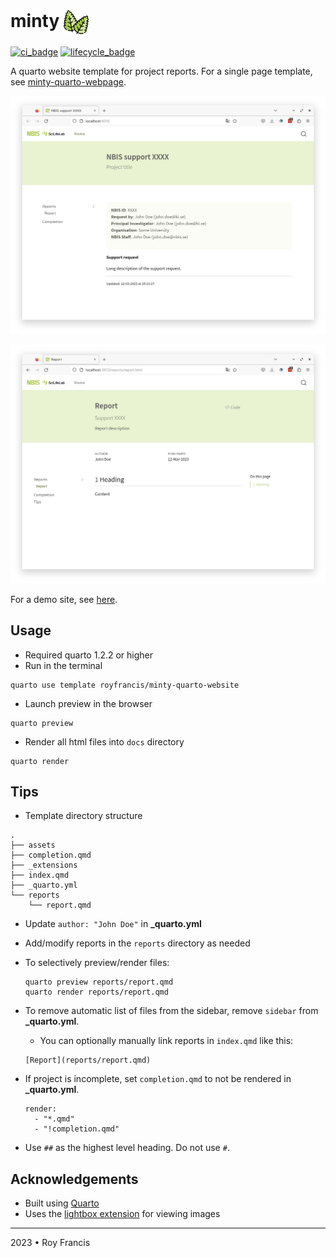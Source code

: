 # minty <span><a href="https://github.com/royfrancis/minty-quarto-website"><img src="minty.png" style="height:40px;vertical-align:middle;"></a></span> 

[![ci_badge](https://github.com/royfrancis/minty-quarto-website/workflows/deploy/badge.svg)](https://github.com/royfrancis/minty-quarto-website/actions?workflow=deploy)    [![lifecycle_badge](https://lifecycle.r-lib.org/articles/figures/lifecycle-experimental.svg)](https://lifecycle.r-lib.org/articles/stages.html#experimental)

A quarto website template for project reports. For a single page template, see [minty-quarto-webpage](https://github.com/royfrancis/minty-quarto-webpage).

![](preview-a.png)

![](preview-b.png)

For a demo site, see [here](https://royfrancis.github.io/minty-quarto-website).

## Usage

- Required quarto 1.2.2 or higher
- Run in the terminal

```
quarto use template royfrancis/minty-quarto-website
```

- Launch preview in the browser

```
quarto preview
```

- Render all html files into `docs` directory

```
quarto render
```

## Tips

- Template directory structure

```
.
├── assets
├── completion.qmd
├── _extensions
├── index.qmd
├── _quarto.yml
└── reports
    └── report.qmd

```

- Update `author: "John Doe"` in **_quarto.yml**
- Add/modify reports in the `reports` directory as needed
- To selectively preview/render files:
  ```
  quarto preview reports/report.qmd
  quarto render reports/report.qmd
  ```
- To remove automatic list of files from the sidebar, remove `sidebar` from **_quarto.yml**.
  - You can optionally manually link reports in `index.qmd` like this:

  ```
  [Report](reports/report.qmd)
  ```
- If project is incomplete, set `completion.qmd` to not be rendered in **_quarto.yml**.

  ```
  render:
    - "*.qmd"
    - "!completion.qmd"
  ```

- Use `##` as the highest level heading. Do not use `#`.

## Acknowledgements

- Built using [Quarto](https://quarto.org/)
- Uses the [lightbox extension](https://github.com/quarto-ext/lightbox) for viewing images

---

2023 • Roy Francis
